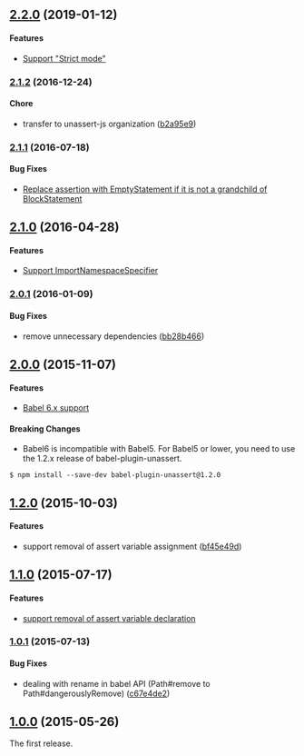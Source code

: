 ## [2.2.0](https://github.com/unassert-js/babel-plugin-unassert/releases/tag/v2.2.0) (2019-01-12)


#### Features

* [Support "Strict mode"](https://github.com/unassert-js/babel-plugin-unassert/pull/7)


### [2.1.2](https://github.com/unassert-js/babel-plugin-unassert/releases/tag/v2.1.2) (2016-12-24)


#### Chore

* transfer to unassert-js organization ([b2a95e9](https://github.com/unassert-js/babel-plugin-unassert/commit/b2a95e9eba65a16a86924d53fd63aa4d2ab341ad))


### [2.1.1](https://github.com/unassert-js/babel-plugin-unassert/releases/tag/v2.1.1) (2016-07-18)


#### Bug Fixes

* [Replace assertion with EmptyStatement if it is not a grandchild of BlockStatement](https://github.com/unassert-js/babel-plugin-unassert/pull/5)


## [2.1.0](https://github.com/unassert-js/babel-plugin-unassert/releases/tag/v2.1.0) (2016-04-28)


#### Features

* [Support ImportNamespaceSpecifier](https://github.com/unassert-js/babel-plugin-unassert/pull/4)


### [2.0.1](https://github.com/unassert-js/babel-plugin-unassert/releases/tag/v2.0.1) (2016-01-09)


#### Bug Fixes

* remove unnecessary dependencies ([bb28b466](https://github.com/unassert-js/babel-plugin-unassert/commit/bb28b4666de0ffdf7c86f78f03a35ef1372e1d1c))


## [2.0.0](https://github.com/unassert-js/babel-plugin-unassert/releases/tag/v2.0.0) (2015-11-07)


#### Features

* [Babel 6.x support](https://github.com/unassert-js/babel-plugin-unassert/pull/2)


#### Breaking Changes

* Babel6 is incompatible with Babel5. For Babel5 or lower, you need to use the 1.2.x release of babel-plugin-unassert.

```
$ npm install --save-dev babel-plugin-unassert@1.2.0
```


## [1.2.0](https://github.com/unassert-js/babel-plugin-unassert/releases/tag/v1.2.0) (2015-10-03)


#### Features

* support removal of assert variable assignment ([bf45e49d](https://github.com/unassert-js/babel-plugin-unassert/commit/bf45e49d73be3edc51f512a55ae11153ba41c697))


## [1.1.0](https://github.com/unassert-js/babel-plugin-unassert/releases/tag/v1.1.0) (2015-07-17)


#### Features

* [support removal of assert variable declaration](https://github.com/unassert-js/babel-plugin-unassert/pull/1)


### [1.0.1](https://github.com/unassert-js/babel-plugin-unassert/releases/tag/v1.0.1) (2015-07-13)


#### Bug Fixes

* dealing with rename in babel API (Path#remove to Path#dangerouslyRemove) ([c67e4de2](https://github.com/unassert-js/babel-plugin-unassert/commit/c67e4de289d7a0ac3330e1d26821dd965b651978))


## [1.0.0](https://github.com/unassert-js/babel-plugin-unassert/releases/tag/v1.0.0) (2015-05-26)


The first release.
